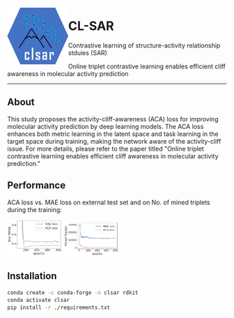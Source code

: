 <a href="url"><img src="./doc/image/logo.png" align="left" height="130" width="140" ></a>



# CL-SAR
Contrastive learning of structure-activity relationship stduies (SAR)

Online triplet contrastive learning enables efficient cliff awareness in molecular activity prediction

------

## About

This study proposes the activity-cliff-awareness (ACA) loss for improving molecular activity prediction by deep learning models. The ACA loss enhances both metric learning in the latent space and task learning in the target space during training, making the network aware of the activity-cliff issue. For more details, please refer to the paper titled "Online triplet contrastive learning enables efficient cliff awareness in molecular activity prediction."

## Performance

ACA loss vs. MAE loss on external test set and on No. of mined triplets during the training:

<p align="left" width="100%">
    <img width="25%" src="./doc/image/TestRMSE.png">
    <img width="25%" src="./doc/image/MinedTriplets.png">

</p>








## Installation


```bash
conda create -c conda-forge -n clsar rdkit
conda activate clsar
pip install -r ./requirements.txt 


```



